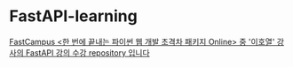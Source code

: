 # FastAPI-learning
[FastCampus <한 번에 끝내는 파이썬 웹 개발 초격차 패키지 Online> 중 '이호열' 강사의 FastAPI 강의 수강 repository 입니다](https://fastcampus.co.kr/dev_online_pyweb)
